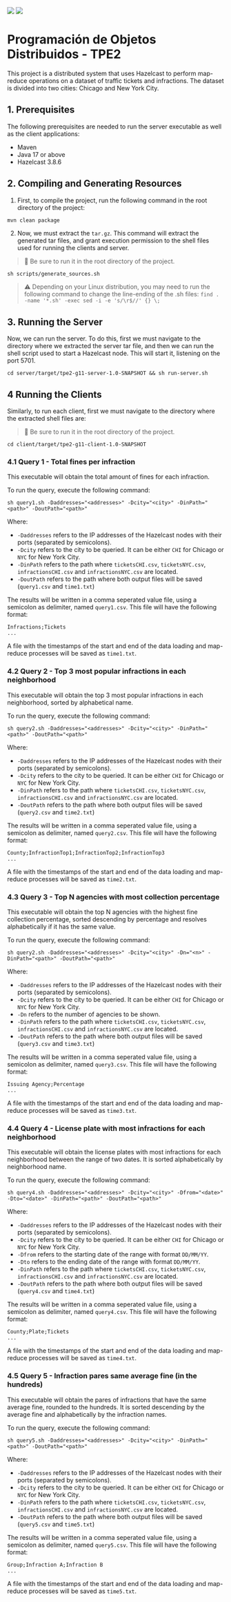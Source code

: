 <div style="display: flex; justify-content: space-between;">
  <div>
    <img src="https://img.shields.io/badge/java-%23ED8B00.svg?style=for-the-badge&logo=openjdk&logoColor=white">
    <img src="https://img.shields.io/badge/Apache%20Maven-C71A36?style=for-the-badge&logo=Apache%20Maven&logoColor=white">
  </div>
</div>

# Programación de Objetos Distribuidos - TPE2

This project is a distributed system that uses Hazelcast to perform map-reduce operations on a dataset of traffic tickets and infractions. The dataset is divided into two cities: Chicago and New York City.

## 1. Prerequisites

The following prerequisites are needed to run the server executable as well as the client applications:
- Maven
- Java 17 or above
- Hazelcast 3.8.6

## 2. Compiling and Generating Resources

1. First, to compile the project, run the following command in the root directory of the project:

```bash
mvn clean package
```

2. Now, we must extract the `tar.gz`. This command will extract the generated tar files, and grant execution permission to the shell files used for running the clients and server.
> 🚨 Be sure to run it in the root directory of the project.

```shell
sh scripts/generate_sources.sh
```
>  ⚠️ Depending on your Linux distribution, you may need to run the following command to change the line-ending of the .sh files: ```find . -name '*.sh' -exec sed -i -e 's/\r$//' {} \;```

## 3. Running the Server

Now, we can run the server. To do this, first we must navigate to the directory where we extracted the server tar file, and then we can run the shell script used to start a Hazelcast node. This will start it, listening on the port 5701.

```shell
cd server/target/tpe2-g11-server-1.0-SNAPSHOT && sh run-server.sh
```

## 4 Running the Clients

Similarly, to run each client, first we must navigate to the directory where the extracted shell files are:

> 🚨 Be sure to run it in the root directory of the project.

```shell
cd client/target/tpe2-g11-client-1.0-SNAPSHOT
```

### 4.1 Query 1 - Total fines per infraction

This executable will obtain the total amount of fines for each infraction.

To run the query, execute the following command:

```shell
sh query1.sh -Daddresses="<addresses>" -Dcity="<city>" -DinPath="<path>" -DoutPath="<path>"
```
Where:
* `-Daddresses` refers to the IP addresses of the Hazelcast nodes with their ports (separated by semicolons).
* `-Dcity` refers to the city to be queried. It can be either `CHI` for Chicago or `NYC` for New York City.
* `-DinPath` refers to the path where `ticketsCHI.csv`, `ticketsNYC.csv`, `infractionsCHI.csv` and `infractionsNYC.csv` are located.
* `-DoutPath` refers to the path where both output files will be saved (`query1.csv` and `time1.txt`)


The results will be written in a comma seperated value file, using a semicolon as delimiter, named `query1.csv`. This file will have the following format:
```Text
Infractions;Tickets
...
```

A file with the timestamps of the start and end of the data loading and map-reduce processes will be saved as `time1.txt`.


### 4.2 Query 2 - Top 3 most popular infractions in each neighborhood

This executable will obtain the top 3 most popular infractions in each neighborhood, sorted by alphabetical name.

To run the query, execute the following command:

```shell
sh query2.sh -Daddresses="<addresses>" -Dcity="<city>" -DinPath="<path>" -DoutPath="<path>"
```
Where:
* `-Daddresses` refers to the IP addresses of the Hazelcast nodes with their ports (separated by semicolons).
* `-Dcity` refers to the city to be queried. It can be either `CHI` for Chicago or `NYC` for New York City.
* `-DinPath` refers to the path where `ticketsCHI.csv`, `ticketsNYC.csv`, `infractionsCHI.csv` and `infractionsNYC.csv` are located.
* `-DoutPath` refers to the path where both output files will be saved (`query2.csv` and `time2.txt`)


The results will be written in a comma seperated value file, using a semicolon as delimiter, named `query2.csv`. This file will have the following format:
```Text
County;InfractionTop1;InfractionTop2;InfractionTop3
...
```

A file with the timestamps of the start and end of the data loading and map-reduce processes will be saved as `time2.txt`.



### 4.3 Query 3 - Top N agencies with most collection percentage

This executable will obtain the top N agencies with the highest fine collection percentage, sorted descending by percentage and resolves alphabetically if it has the same value.

To run the query, execute the following command:

```shell
sh query2.sh -Daddresses="<addresses>" -Dcity="<city>" -Dn="<n>" -DinPath="<path>" -DoutPath="<path>"
```
Where:
* `-Daddresses` refers to the IP addresses of the Hazelcast nodes with their ports (separated by semicolons).
* `-Dcity` refers to the city to be queried. It can be either `CHI` for Chicago or `NYC` for New York City.
* `-Dn` refers to the number of agencies to be shown.
* `-DinPath` refers to the path where `ticketsCHI.csv`, `ticketsNYC.csv`, `infractionsCHI.csv` and `infractionsNYC.csv` are located.
* `-DoutPath` refers to the path where both output files will be saved (`query3.csv` and `time3.txt`)


The results will be written in a comma seperated value file, using a semicolon as delimiter, named `query3.csv`. This file will have the following format:
```Text
Issuing Agency;Percentage
...
```

A file with the timestamps of the start and end of the data loading and map-reduce processes will be saved as `time3.txt`.


### 4.4 Query 4 - License plate with most infractions for each neighborhood

This executable will obtain the license plates with most infractions for each neighborhood between the range of two dates. It is sorted alphabetically by neighborhood name.

To run the query, execute the following command:

```shell
sh query4.sh -Daddresses="<addresses>" -Dcity="<city>" -Dfrom="<date>" -Dto="<date>" -DinPath="<path>" -DoutPath="<path>"
```
Where:
* `-Daddresses` refers to the IP addresses of the Hazelcast nodes with their ports (separated by semicolons).
* `-Dcity` refers to the city to be queried. It can be either `CHI` for Chicago or `NYC` for New York City.
* `-Dfrom` refers to the starting date of the range with format `DD/MM/YY`.
* `-Dto` refers to the ending date of the range with format `DD/MM/YY`.
* `-DinPath` refers to the path where `ticketsCHI.csv`, `ticketsNYC.csv`, `infractionsCHI.csv` and `infractionsNYC.csv` are located.
* `-DoutPath` refers to the path where both output files will be saved (`query4.csv` and `time4.txt`)


The results will be written in a comma seperated value file, using a semicolon as delimiter, named `query4.csv`. This file will have the following format:
```Text
County;Plate;Tickets
...
```

A file with the timestamps of the start and end of the data loading and map-reduce processes will be saved as `time4.txt`.


### 4.5 Query 5 - Infraction pares same average fine (in the hundreds)

This executable will obtain the pares of infractions that have the same average fine, rounded to the hundreds. It is sorted descending by the average fine and alphabetically by the infraction names.

To run the query, execute the following command:

```shell
sh query5.sh -Daddresses="<addresses>" -Dcity="<city>" -DinPath="<path>" -DoutPath="<path>"
```
Where:
* `-Daddresses` refers to the IP addresses of the Hazelcast nodes with their ports (separated by semicolons).
* `-Dcity` refers to the city to be queried. It can be either `CHI` for Chicago or `NYC` for New York City.
* `-DinPath` refers to the path where `ticketsCHI.csv`, `ticketsNYC.csv`, `infractionsCHI.csv` and `infractionsNYC.csv` are located.
* `-DoutPath` refers to the path where both output files will be saved (`query5.csv` and `time5.txt`)


The results will be written in a comma seperated value file, using a semicolon as delimiter, named `query5.csv`. This file will have the following format:
```Text
Group;Infraction A;Infraction B
...
```

A file with the timestamps of the start and end of the data loading and map-reduce processes will be saved as `time5.txt`.